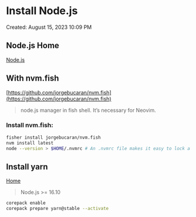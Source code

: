 # Install Node.js

Created: August 15, 2023 10:09 PM

## Node.js Home

[Node.js](https://nodejs.org)

## With nvm.fish

[https://github.com/jorgebucaran/nvm.fish](https://github.com/jorgebucaran/nvm.fish)

> node.js manager in fish shell. It’s necessary for Neovim.
> 

### Install nvm.fish:

```bash
fisher install jorgebucaran/nvm.fish
nvm install latest
node --version > $HOME/.nvmrc # An .nvmrc file makes it easy to lock a specific version
```

## **Install yarn**

[Home](https://yarnpkg.com/)

> Node.js >= 16.10
> 

```bash
corepack enable
corepack prepare yarn@stable --activate
```